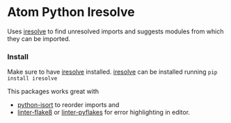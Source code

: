 # Atom Python Iresolve

Uses [iresolve](https://github.com/markbaas/python-iresolve) to find unresolved imports and suggests modules from which they can be imported.


### Install

Make sure to have [iresolve](https://github.com/markbaas/python-iresolve) installed. [iresolve](https://github.com/markbaas/python-iresolve) can be installed running `pip install iresolve`

This packages works great with
* [python-isort](https://atom.io/packages/python-isort) to reorder imports and
* [linter-flake8](https://atom.io/packages/linter-flake8) or [linter-pyflakes](https://atom.io/packages/linter-pyflakes) for error highlighting in editor.
